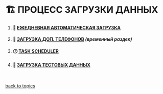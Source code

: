 # 🏗️ ПРОЦЕСС ЗАГРУЗКИ ДАННЫХ

1. #### 🚅 [ЕЖЕДНЕВНАЯ АВТОМАТИЧЕСКАЯ ЗАГРУЗКА](https://github.com/CrappyCodeMaker/ECCENTEX-KNOWLEGE/blob/main/Content/9%20Delivery/9.3%20Load%20from%20CSV/9.3.1%20Automated%20data%20load/Automated.md)
1. #### 📲 [ЗАГРУЗКА ДОП. ТЕЛЕФОНОВ](https://github.com/CrappyCodeMaker/ECCENTEX-KNOWLEGE/blob/main/Content/9%20Delivery/9.3%20Load%20from%20CSV/9.3.2%20Manual%20load%20phones/FB_SKIP_load.md) _(временный раздел)_
1. #### 🕑 [TASK SCHEDULER](https://github.com/CrappyCodeMaker/ECCENTEX-KNOWLEGE/blob/main/Content/9%20Delivery/9.3%20Load%20from%20CSV/9.3.3%20Task%20scheduler/TaskScheduler.md)
1. #### 💩 [ЗАГРУЗКА ТЕСТОВЫХ ДАННЫХ](https://github.com/CrappyCodeMaker/ECCENTEX-KNOWLEGE/tree/main/Content/9%20Delivery/9.3%20Load%20from%20CSV/9.3.4%20Data%20for%20testing)


<br/>

[back to topics](https://github.com/CrappyCodeMaker/ECCENTEX-KNOWLEGE/tree/main/Content/0%20Topics/Topics.md)